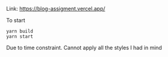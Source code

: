 Link: https://blog-assigment.vercel.app/

To start
```
yarn build
yarn start
```

Due to time constraint. Cannot apply all the styles I had in mind